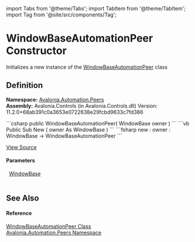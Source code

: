 import Tabs from '@theme/Tabs'; 
import TabItem from '@theme/TabItem'; 
import Tag from '@site/src/components/Tag'; 

# WindowBaseAutomationPeer Constructor


Initializes a new instance of the <a href="T_Avalonia_Automation_Peers_WindowBaseAutomationPeer">WindowBaseAutomationPeer</a> class



## Definition
**Namespace:** <a href="N_Avalonia_Automation_Peers">Avalonia.Automation.Peers</a>  
**Assembly:** Avalonia.Controls (in Avalonia.Controls.dll) Version: 11.2.0+68ab391c0a3653e0722638e29fcbd9633c7fd386

<Tabs groupId="api-code-preview">
<TabItem value="csharp" label="C#">
```csharp
public WindowBaseAutomationPeer(
	WindowBase owner
)
```
</TabItem>
<TabItem value="vb" label="VB">
```vb
Public Sub New ( 
	owner As WindowBase
)
```
</TabItem>
<TabItem value="fsharp" label="F#">
```fsharp
new : 
        owner : WindowBase -> WindowBaseAutomationPeer
```
</TabItem>
</Tabs>



<a href="https://github.com/AvaloniaUI/Avalonia/tree/master/srcAvalonia.Controls/Automation/Peers/WindowBaseAutomationPeer.cs#L17" title="View the source code">View Source</a>



#### Parameters
<dl><dt>  <a href="T_Avalonia_Controls_WindowBase">WindowBase</a></dt><dd> </dd></dl>

## See Also


#### Reference
<a href="T_Avalonia_Automation_Peers_WindowBaseAutomationPeer">WindowBaseAutomationPeer Class</a>  
<a href="N_Avalonia_Automation_Peers">Avalonia.Automation.Peers Namespace</a>  
